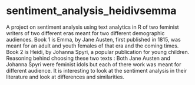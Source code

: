 # sentiment_analysis_heidivsemma

A project on sentiment analysis using text analytics in R of two feminist writers of two different eras meant for two different demographic audiences. 
Book 1 is Emma, by Jane Austen, first published in 1815, was meant for an adult and youth females of that era and the coming times. 
Book 2 is Heidi, by Johanna Spyri, a popular publication for young children.
Reasoning behind choosing these two texts : Both Jane Austen and Johanna Spyri were feminist idols but each of there work was meant for different audience. It is interesting to look at the sentiment analysis in their literature and look at differences and similarities. 
